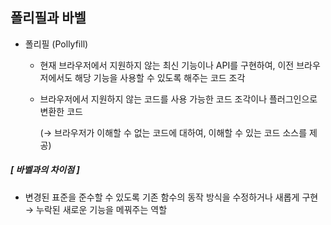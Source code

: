 ## 폴리필과 바벨
- 폴리필 (Pollyfill)
  - 현재 브라우저에서 지원하지 않는 최신 기능이나 API를 구현하여, 이전 브라우저에서도 해당 기능을 사용할 수 있도록 해주는 코드 조각
  - 브라우저에서 지원하지 않는 코드를 사용 가능한 코드 조각이나 플러그인으로 변환한 코드
      
      (→ 브라우저가 이해할 수 없는 코드에 대하여, 이해할 수 있는 코드 소스를 제공)
        
##### [ 바벨과의 차이점 ]
- 변경된 표준을 준수할 수 있도록 기존 함수의 동작 방식을 수정하거나 새롭게 구현 → 누락된 새로운 기능을 메꿔주는 역할
